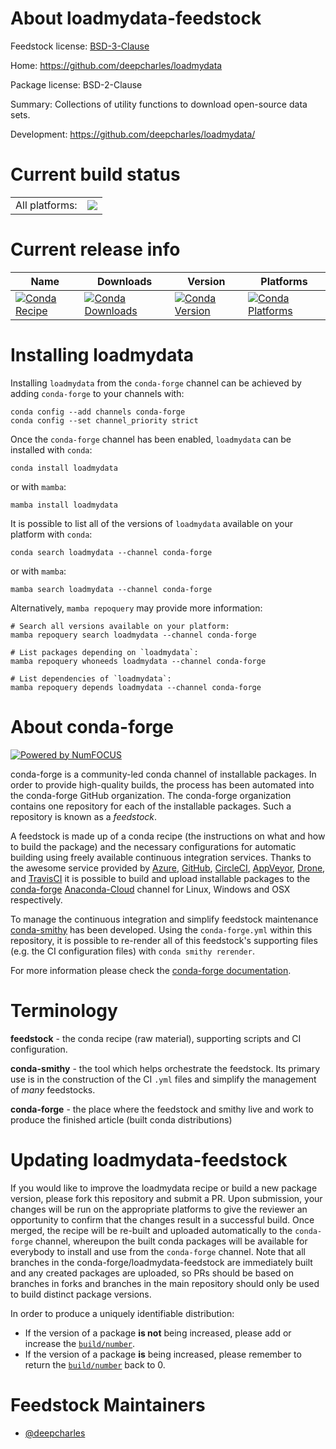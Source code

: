 About loadmydata-feedstock
==========================

Feedstock license: [BSD-3-Clause](https://github.com/conda-forge/loadmydata-feedstock/blob/main/LICENSE.txt)

Home: https://github.com/deepcharles/loadmydata

Package license: BSD-2-Clause

Summary: Collections of utility functions to download open-source data sets.

Development: https://github.com/deepcharles/loadmydata/

Current build status
====================


<table><tr><td>All platforms:</td>
    <td>
      <a href="https://dev.azure.com/conda-forge/feedstock-builds/_build/latest?definitionId=11893&branchName=main">
        <img src="https://dev.azure.com/conda-forge/feedstock-builds/_apis/build/status/loadmydata-feedstock?branchName=main">
      </a>
    </td>
  </tr>
</table>

Current release info
====================

| Name | Downloads | Version | Platforms |
| --- | --- | --- | --- |
| [![Conda Recipe](https://img.shields.io/badge/recipe-loadmydata-green.svg)](https://anaconda.org/conda-forge/loadmydata) | [![Conda Downloads](https://img.shields.io/conda/dn/conda-forge/loadmydata.svg)](https://anaconda.org/conda-forge/loadmydata) | [![Conda Version](https://img.shields.io/conda/vn/conda-forge/loadmydata.svg)](https://anaconda.org/conda-forge/loadmydata) | [![Conda Platforms](https://img.shields.io/conda/pn/conda-forge/loadmydata.svg)](https://anaconda.org/conda-forge/loadmydata) |

Installing loadmydata
=====================

Installing `loadmydata` from the `conda-forge` channel can be achieved by adding `conda-forge` to your channels with:

```
conda config --add channels conda-forge
conda config --set channel_priority strict
```

Once the `conda-forge` channel has been enabled, `loadmydata` can be installed with `conda`:

```
conda install loadmydata
```

or with `mamba`:

```
mamba install loadmydata
```

It is possible to list all of the versions of `loadmydata` available on your platform with `conda`:

```
conda search loadmydata --channel conda-forge
```

or with `mamba`:

```
mamba search loadmydata --channel conda-forge
```

Alternatively, `mamba repoquery` may provide more information:

```
# Search all versions available on your platform:
mamba repoquery search loadmydata --channel conda-forge

# List packages depending on `loadmydata`:
mamba repoquery whoneeds loadmydata --channel conda-forge

# List dependencies of `loadmydata`:
mamba repoquery depends loadmydata --channel conda-forge
```


About conda-forge
=================

[![Powered by
NumFOCUS](https://img.shields.io/badge/powered%20by-NumFOCUS-orange.svg?style=flat&colorA=E1523D&colorB=007D8A)](https://numfocus.org)

conda-forge is a community-led conda channel of installable packages.
In order to provide high-quality builds, the process has been automated into the
conda-forge GitHub organization. The conda-forge organization contains one repository
for each of the installable packages. Such a repository is known as a *feedstock*.

A feedstock is made up of a conda recipe (the instructions on what and how to build
the package) and the necessary configurations for automatic building using freely
available continuous integration services. Thanks to the awesome service provided by
[Azure](https://azure.microsoft.com/en-us/services/devops/), [GitHub](https://github.com/),
[CircleCI](https://circleci.com/), [AppVeyor](https://www.appveyor.com/),
[Drone](https://cloud.drone.io/welcome), and [TravisCI](https://travis-ci.com/)
it is possible to build and upload installable packages to the
[conda-forge](https://anaconda.org/conda-forge) [Anaconda-Cloud](https://anaconda.org/)
channel for Linux, Windows and OSX respectively.

To manage the continuous integration and simplify feedstock maintenance
[conda-smithy](https://github.com/conda-forge/conda-smithy) has been developed.
Using the ``conda-forge.yml`` within this repository, it is possible to re-render all of
this feedstock's supporting files (e.g. the CI configuration files) with ``conda smithy rerender``.

For more information please check the [conda-forge documentation](https://conda-forge.org/docs/).

Terminology
===========

**feedstock** - the conda recipe (raw material), supporting scripts and CI configuration.

**conda-smithy** - the tool which helps orchestrate the feedstock.
                   Its primary use is in the construction of the CI ``.yml`` files
                   and simplify the management of *many* feedstocks.

**conda-forge** - the place where the feedstock and smithy live and work to
                  produce the finished article (built conda distributions)


Updating loadmydata-feedstock
=============================

If you would like to improve the loadmydata recipe or build a new
package version, please fork this repository and submit a PR. Upon submission,
your changes will be run on the appropriate platforms to give the reviewer an
opportunity to confirm that the changes result in a successful build. Once
merged, the recipe will be re-built and uploaded automatically to the
`conda-forge` channel, whereupon the built conda packages will be available for
everybody to install and use from the `conda-forge` channel.
Note that all branches in the conda-forge/loadmydata-feedstock are
immediately built and any created packages are uploaded, so PRs should be based
on branches in forks and branches in the main repository should only be used to
build distinct package versions.

In order to produce a uniquely identifiable distribution:
 * If the version of a package **is not** being increased, please add or increase
   the [``build/number``](https://docs.conda.io/projects/conda-build/en/latest/resources/define-metadata.html#build-number-and-string).
 * If the version of a package **is** being increased, please remember to return
   the [``build/number``](https://docs.conda.io/projects/conda-build/en/latest/resources/define-metadata.html#build-number-and-string)
   back to 0.

Feedstock Maintainers
=====================

* [@deepcharles](https://github.com/deepcharles/)

